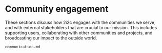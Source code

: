 # Community engagement

These sections discuss how 2i2c engages with the communities we serve, and with external stakeholders that are crucial to our mission.
This includes supporting users, collaborating with other communities and projects, and broadcasting our impact to the outside world.

```{toctree}
communication.md
```
